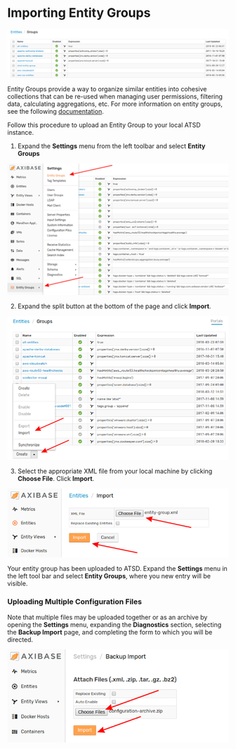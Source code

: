 # Importing Entity Groups 

![](images/entity-group1.png)

Entity Groups provide a way to organize similar entities into cohesive collections that can be re-used when managing user permissions, filtering data, calculating aggregations, etc. For more information on entity groups, see the following [documentation](https://github.com/axibase/atsd/blob/master/configuration/entity_groups.md).

Follow this procedure to upload an Entity Group to your local ATSD instance.

1. Expand the **Settings** menu from the left toolbar and select **Entity Groups**

![](images/entity-group2.png)

2. Expand the split button at the bottom of the page and click **Import**.

![](images/entity-group3.png)

3. Select the appropriate XML file from your local machine by clicking **Choose File**. Click **Import**.

![](images/import-entity.png)

Your entity group has been uploaded to ATSD. Expand the **Settings** menu in the left tool bar and select **Entity Groups**, where you new entry will be visible.

### Uploading Multiple Configuration Files

Note that multiple files may be uploaded together or as an archive by opening the **Settings** menu, expanding the **Diagnostics** section, selecting the **Backup Import** page, and completing the form to which you will be directed.

![](images/backup-import.png)
